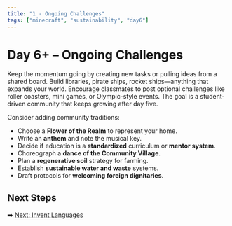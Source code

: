 ```yaml
---
title: "1 - Ongoing Challenges"
tags: ["minecraft", "sustainability", "day6"]
---
```

# Day 6+ – Ongoing Challenges

Keep the momentum going by creating new tasks or pulling ideas from a shared board. Build libraries, pirate ships, rocket ships—anything that expands your world. Encourage classmates to post optional challenges like roller coasters, mini games, or Olympic-style events. The goal is a student-driven community that keeps growing after day five.

Consider adding community traditions:

- Choose a **Flower of the Realm** to represent your home.
- Write an **anthem** and note the musical key.
- Decide if education is a **standardized** curriculum or **mentor system**.
- Choreograph a **dance of the Community Village**.
- Plan a **regenerative soil** strategy for farming.
- Establish **sustainable water and waste** systems.
- Draft protocols for **welcoming foreign dignitaries**.

## Next Steps

➡️ [Next: Invent Languages](/sustainability_lab/Day-6/01_languages)
